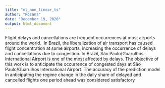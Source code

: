 ```yaml
---
title: "ml_non_linear_ts"
author: "Rosana"
date: "December 19, 2020"
output: html_document
---
```


Flight delays and cancellations are frequent occurrences at most airports around the world.  In Brazil, the liberalization of air transport has caused flight concentration at some airports, increasing the occurrence of delays and cancellations due to congestion. In Brazil, São Paulo/Guarulhos International Airport is one of the most affected by delays. The objective of this work is to anticipate the occurrence of congested days at São Paulo/Guarulhos International Airport. The accuracy of the prediction model in anticipating the regime change in the daily share of delayed and cancelled flights one period ahead was considered satisfactory